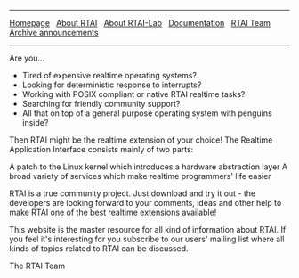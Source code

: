 ***
[Homepage]() &nbsp;
    [About RTAI](About-RTAI) &nbsp;
    [About RTAI-Lab](About-RTAI-Lab) &nbsp;
    [Documentation](Documentation) &nbsp;
    [RTAI Team](RTAI-Team) &nbsp;
    [Archive announcements](Archive-announcements)
***

Are you...

- Tired of expensive realtime operating systems?
- Looking for deterministic response to interrupts?
- Working with POSIX compliant or native RTAI realtime tasks?
- Searching for friendly community support?
- All that on top of a general purpose operating system with penguins inside?

Then RTAI might be the realtime extension of your choice! The Realtime Application Interface consists mainly of two parts:

A patch to the Linux kernel which introduces a hardware abstraction layer
A broad variety of services which make realtime programmers' life easier

RTAI is a true community project. Just download and try it out - the developers are looking forward to your comments, ideas and other help to make RTAI one of the best realtime extensions available!

This website is the master resource for all kind of information about RTAI. If you feel it's interesting for you subscribe to our users' mailing list where all kinds of topics related to RTAI can be discussed.

The RTAI Team
